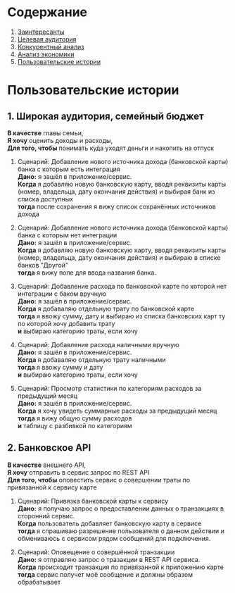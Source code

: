 # Содержание
1. [Заинтересанты](/docs/marketing/stakeholders.md)
2. [Целевая аудитория](/docs/marketing/target-audience.md)
3. [Конкурентный анализ](/docs/marketing/concurrency.md)
4. [Анализ экономики](/docs/marketing/economy.md)
5. [Пользовательские истории](/docs/marketing/user-stories.md)

# Пользовательские истории

## 1. Широкая аудитория, семейный бюджет
**В качестве** главы семьи, \
**Я хочу** оценить доходы и расходы, \
**Для того, чтобы** понимать куда уходят деньги и накопить на отпуск

1. Сценарий: Добавление нового источника дохода (банковской карты) банка с которым есть интеграция\
   **Дано:** я зашёл в приложение/сервис.\
   **Когда** я добавляю новую банковскую карту, вводя реквизиты карты (номер, владельца, дату окончания действия) и выбирая банк из списка доступных \
   **тогда** после сохранения я вижу список сохранённых источников дохода

2. Сценарий: Добавление нового источника дохода (банковской карты) банка с которым нет интеграции\
   **Дано:** я зашёл в приложение/сервис.\
   **Когда** я добавляю новую банковскую карту, вводя реквизиты карты (номер, владельца, дату окончания действия) и выбираю в списке банков "Другой" \
   **тогда** я вижу поле для ввода названия банка.

3. Сценарий: Добавление расхода по банковской карте по которой нет интеграции с баком вручную\
   **Дано:** я зашёл в приложение/сервис.\
   **Когда** я добаваляю отдельную трату по банковской карте \
   **тогда** я ввожу сумму, дату и выбираю из списка банковских карт ту по которой хочу добавить трату \
   **и** выбираю категорию траты, если хочу

4. Сценарий: Добавление расхода наличными вручную\
   **Дано:** я зашёл в приложение/сервис.\
   **Когда** я добаваляю отдельную трату наличными \
   **тогда** я ввожу сумму и дату \
   **и** выбираю категорию траты, если хочу

5. Сценарий: Просмотр статистики по категориям расходов за предыдущий месяц \
   **Дано:** я зашёл в приложение/сервис.\
   **Когда** я хочу увидеть суммарные расходы за предыдущий месяц \
   **тогда** я вижу общую сумму расходов \
   **и** таблицу с разбивкой по категориям


## 2. Банковское API
**В качестве** внешнего API, \
**Я хочу** отправить в сервис запрос по REST API \
**Для того, чтобы** оповестить сервис о совершении траты по привязанной к сервису карте

1. Сценарий: Привязка банковской карты к сервису \
   **Дано:** я получаю запрос о предоставлении данных о транзакциях в сторонний сервис.\
   **Когда** пользователь добавляет банковскую карту в сервисе \
   **тогда** я спрашиваю разрешение пользователя о данном действии и обмениваюсь с сервисом рядом сообщений для подключения.

2. Сценарий: Оповещение о совершённой транзакции \
   **Дано:** я отправляю запрос о тразакции в REST API сервиса.\
   **Когда** происходит транзакция по привязанной к приложению карте \
   **тогда** сервис получет моё сообщение и должны образом обрабатывает